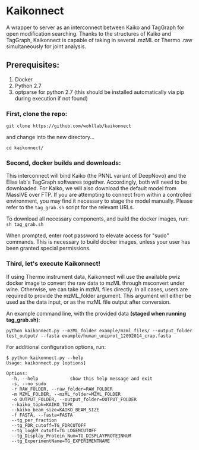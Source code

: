 # Kaikonnect
A wrapper to server as an interconnect between Kaiko and TagGraph for open modification searching.
Thanks to the structures of Kaiko and TagGraph, Kaikonnect is capable of taking in several .mzML or Thermo .raw simultaneously for joint analysis.

## Prerequisites:
1. Docker
2. Python 2.7
3. optparse for python 2.7 (this should be installed automatically via pip during execution if not found)

### First, clone the repo:
``` git clone https://github.com/wohllab/kaikonnect ```

and change into the new directory...

``` cd kaikonnect/ ```

### Second, docker builds and downloads:
This interconnect will bind Kaiko (the PNNL variant of DeepNovo) and the Elias lab's TagGraph softwares together.
Accordingly, both will need to be downloaded.  For Kaiko, we will also download the default model from MassIVE over FTP.  If you are attempting to connect from within a controlled environment, you may find it necessary to stage the model manually.  Please refer to the ``` tag_grab.sh ``` script for the relevant URLs.

To download all necessary components, and build the docker images, run:
``` sh tag_grab.sh ```

When prompted, enter root password to elevate access for "sudo" commands.  This is necessary to build docker images, unless your user has been granted special permissions.

### Third, let's execute Kaikonnect!
If using Thermo instrument data, Kaikonnect will use the available pwiz docker image to convert the raw data to mzML through msconvert under wine.  Otherwise, we can take in mzML files directly.  In all cases, users are required to provide the mzML_folder argument.  This argument will either be used as the data input, or as the mzML file output after conversion.

An example command line, with the provided data **(staged when running tag_grab.sh)**:

``` python kaikonnect.py --mzML_folder example/mzml_files/ --output_folder test_output/ --fasta example/human_uniprot_12092014_crap.fasta ```

For additional configuration options, run:
```
$ python kaikonnect.py --help
Usage: kaikonnect.py [options]

Options:
  -h, --help            show this help message and exit
  -s, --no_sudo
  -r RAW_FOLDER, --raw_folder=RAW_FOLDER
  -m MZML_FOLDER, --mzML_folder=MZML_FOLDER
  -o OUTPUT_FOLDER, --output_folder=OUTPUT_FOLDER
  --kaiko_topk=KAIKO_TOPK
  --kaiko_beam_size=KAIKO_BEAM_SIZE
  -f FASTA, --fasta=FASTA
  --tg_per_fraction
  --tg_FDR_cutoff=TG_FDRCUTOFF
  --tg_logEM_cutoff=TG_LOGEMCUTOFF
  --tg_Display_Protein_Num=TG_DISPLAYPROTEINNUM
  --tg_ExperimentName=TG_EXPERIMENTNAME ```
